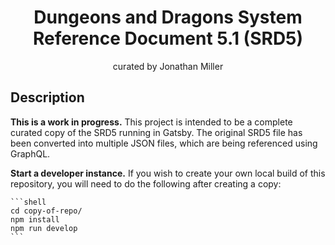 <h1 align="center">
  Dungeons and Dragons System Reference Document 5.1 (SRD5)
</h1>
<p align="center">curated by Jonathan Miller</p>

## Description
 **This is a work in progress.**
  This project is intended to be a complete curated copy of the SRD5 running in Gatsby. The original SRD5 file has been converted into multiple JSON files, which are being referenced using GraphQL. 
  
**Start a developer instance.**
  If you wish to create your own local build of this repository, you will need to do the following after creating a copy:


    ```shell
    cd copy-of-repo/
    npm install
    npm run develop
    ```
